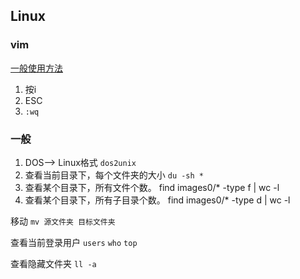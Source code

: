 
## Linux

### vim
[一般使用方法](http://hpc.whu.edu.cn/info/1035/1027.htm)
1. 按i
2. ESC
3. `:wq`

### 一般
1. DOS--> Linux格式
`dos2unix`
2. 查看当前目录下，每个文件夹的大小
` du -sh * `
3. 查看某个目录下，所有文件个数。
find images0/* -type f | wc -l
4. 查看某个目录下，所有子目录个数。
find images0/* -type d | wc -l

移动
`mv 源文件夹 目标文件夹`

查看当前登录用户
`users`
`who`
`top`

查看隐藏文件夹
`ll -a`